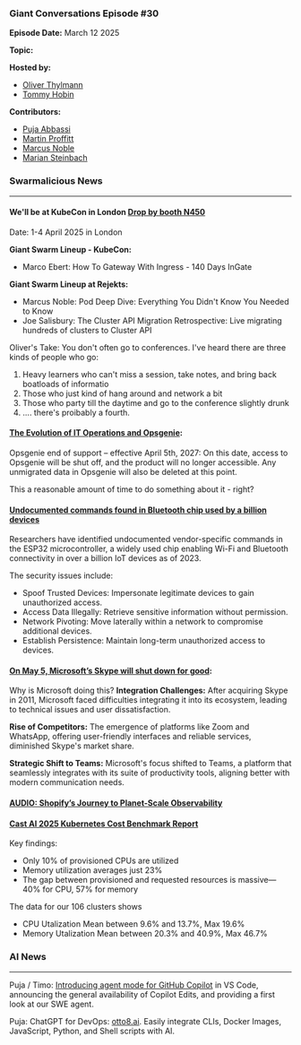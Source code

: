 ### Giant Conversations Episode #30

**Episode Date:** March 12 2025

**Topic:**


**Hosted by:** 

* [Oliver Thylmann](https://twitter.com/othylmann)
* [Tommy Hobin](https://twitter.com/tommyhobin)

**Contributors:**

* [Puja Abbassi](https://bsky.app/profile/puja.dev)
* [Martin Proffitt](https://github.com/mproffitt)
* [Marcus Noble](https://cloudnative.now/)
* [Marian Steinbach](https://github.com/marians)

### Swarmalicious News 
------------------------------------------------------------------------------------------------------------------------------

#### We'll be at KubeCon in London [Drop by booth N450](https://events.linuxfoundation.org/kubecon-cloudnativecon-europe/)

Date: 1-4 April 2025 in London

**Giant Swarm Lineup - KubeCon:**
- Marco Ebert: How To Gateway With Ingress - 140 Days InGate

**Giant Swarm Lineup at Rejekts:**
- Marcus Noble: Pod Deep Dive: Everything You Didn't Know You Needed to Know
- Joe Salisbury: The Cluster API Migration Retrospective: Live migrating hundreds of clusters to Cluster API

Oliver's Take: You don't often go to conferences. I've heard there are three kinds of people who go:
1. Heavy learners who can't miss a session, take notes, and bring back boatloads of informatio
2. Those who just kind of hang around and network a bit
3. Those who party till the daytime and go to the conference slightly drunk
4. .... there's proibably a fourth.

#### [The Evolution of IT Operations and Opsgenie](https://www.atlassian.com/blog/announcements/evolution-of-it-operations): 
Opsgenie end of support – effective April 5th, 2027: On this date, access to Opsgenie will be shut off, and the product will no longer accessible. Any unmigrated data in Opsgenie will also be deleted at this point.

This a reasonable amount of time to do something about it - right?

#### [Undocumented commands found in Bluetooth chip used by a billion devices](https://www.bleepingcomputer.com/news/security/undocumented-commands-found-in-bluetooth-chip-used-by-a-billion-devices/)
Researchers have identified undocumented vendor-specific commands in the ESP32 microcontroller, a widely used chip enabling Wi-Fi and Bluetooth connectivity in over a billion IoT devices as of 2023. 

The security issues include:
- Spoof Trusted Devices: Impersonate legitimate devices to gain unauthorized access.
- Access Data Illegally: Retrieve sensitive information without permission.
- Network Pivoting: Move laterally within a network to compromise additional devices.
- Establish Persistence: Maintain long-term unauthorized access to devices.

#### [On May 5, Microsoft’s Skype will shut down for good](https://arstechnica.com/gadgets/2025/02/on-may-5-microsofts-skype-will-shut-down-for-good/):

Why is Microsoft doing this?
**Integration Challenges:** After acquiring Skype in 2011, Microsoft faced difficulties integrating it into its ecosystem, leading to technical issues and user dissatisfaction. 

**Rise of Competitors:** The emergence of platforms like Zoom and WhatsApp, offering user-friendly interfaces and reliable services, diminished Skype's market share.

**Strategic Shift to Teams:** Microsoft's focus shifted to Teams, a platform that seamlessly integrates with its suite of productivity tools, aligning better with modern communication needs.

#### [AUDIO: Shopify’s Journey to Planet-Scale Observability](https://www.youtube.com/live/rBfTjlXKJW0?si=RlMP-RPkWTMyKMVn)

#### [Cast AI 2025 Kubernetes Cost Benchmark Report](https://430224.fs1.hubspotusercontent-na1.net/hubfs/430224/Cast%20AI%202025%20Kubernetes%20Cost%20Benchmark%20Report.pdf)

Key findings:
- Only 10% of provisioned CPUs are utilized
- Memory utilization averages just 23%
- The gap between provisioned and requested resources is massive— 40% for CPU, 57% for memory

The data for our 106 clusters shows
- CPU Utalization Mean between 9.6% and 13.7%, Max 19.6%
- Memory Utalization Mean between 20.3% and 40.9%, Max 46.7%





### AI News 
------------------------------------------------------------------------------------------------------------------------------

Puja / Timo: [Introducing agent mode for GitHub Copilot](https://github.blog/news-insights/product-news/github-copilot-the-agent-awakens/) in VS Code, announcing the general availability of Copilot Edits, and providing a first look at our SWE agent.

Puja: ChatGPT for DevOps: [otto8.ai](https://otto8.ai/). Easily integrate CLIs, Docker Images, JavaScript, Python, and Shell scripts with AI.




